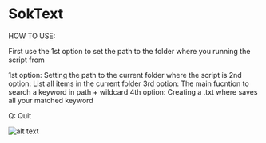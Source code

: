 # SokText
HOW TO USE:

First use the 1st option to set the path to the folder where you running the script from

1st option: Setting the path to the current folder where the script is
2nd option: List all items in the current folder
3rd option: The main fucntion to search a keyword in path + wildcard
4th option: Creating a .txt where saves all your matched keyword

Q: Quit

![alt text](https://github.com/blintike/SokText/blob/master/textsok.png)
